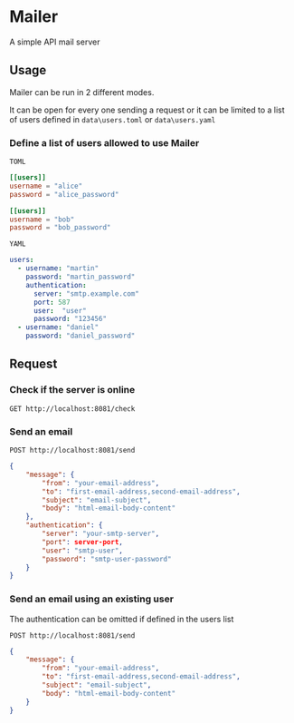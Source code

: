 # Mailer
A simple API mail server

## Usage
Mailer can be run in 2 different modes.

It can be open for every one sending a request or it can be limited to a list of users defined in `data\users.toml` or `data\users.yaml`

### Define a list of users allowed to use Mailer
`TOML`
```toml
[[users]]
username = "alice"
password = "alice_password"

[[users]]
username = "bob"
password = "bob_password"
```

`YAML`
```yaml
users:
  - username: "martin"
    password: "martin_password"
    authentication:
      server: "smtp.example.com"
      port: 587
      user:  "user"
      password: "123456"
  - username: "daniel"
    password: "daniel_password"
```

## Request
### Check if the server is online
`GET http://localhost:8081/check`

### Send an email
`POST http://localhost:8081/send`

```json
{
    "message": {
        "from": "your-email-address",
        "to": "first-email-address,second-email-address",
        "subject": "email-subject",
        "body": "html-email-body-content"
    },
    "authentication": {
        "server": "your-smtp-server",
        "port": server-port,
        "user": "smtp-user",
        "password": "smtp-user-password"
    }
}
```



### Send an email using an existing user

The authentication can be omitted if defined in the users list

`POST http://localhost:8081/send`

```json
{
	"message": {
		"from": "your-email-address",
		"to": "first-email-address,second-email-address",
		"subject": "email-subject",
		"body": "html-email-body-content"
	}
}

```
